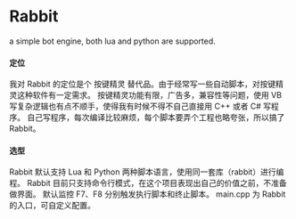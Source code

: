 Rabbit
======

a simple bot engine, both lua and python are supported.

#### 定位
我对 Rabbit 的定位是个 按键精灵 替代品。由于经常写一些自动脚本，对按键精灵这种软件有一定需求。
按键精灵功能有限，广告多，兼容性等问题，使用 VB 写复杂逻辑也有点不顺手，使得我有时候不得不自己直接用 C++ 或者 C# 写程序。
自己写程序，每次编译比较麻烦，每个脚本要弄个工程也略夸张，所以搞了 Rabbit。

#### 选型
Rabbit 默认支持 Lua 和 Python 两种脚本语言，使用同一套库（rabbit）进行编程。
Rabbit 目前只支持命令行模式，在这个项目表现出自己的价值之前，不准备做界面。
默认监控 F7、F8 分别触发执行脚本和终止脚本。
main.cpp 为 Rabbit 的入口，可自定义配置。
